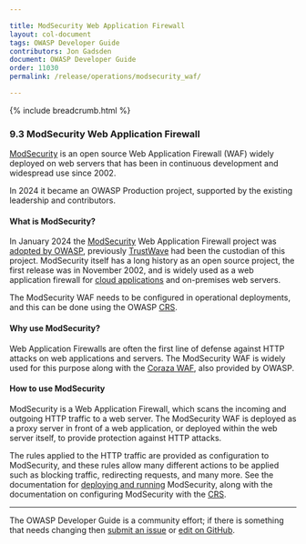 ```yaml
---

title: ModSecurity Web Application Firewall
layout: col-document
tags: OWASP Developer Guide
contributors: Jon Gadsden
document: OWASP Developer Guide
order: 11030
permalink: /release/operations/modsecurity_waf/

---
```


{% include breadcrumb.html %}

### 9.3 ModSecurity Web Application Firewall

[ModSecurity][modsec] is an open source Web Application Firewall (WAF) widely deployed on web servers
that has been in continuous development and widespread use since 2002.

In 2024 it became an OWASP Production project, supported by the existing leadership and contributors.

#### What is ModSecurity?

In January 2024 the [ModSecurity][modsec] Web Application Firewall project was [adopted by OWASP][modsec-press],
previously [TrustWave][trustwave] had been the custodian of this project.
ModSecurity itself has a long history as an open source project, the first release was in November 2002,
and is widely used as a web application firewall for [cloud applications][cscloud] and on-premises web servers.

The ModSecurity WAF needs to be configured in operational deployments,
and this can be done using the OWASP [CRS][crs].

#### Why use ModSecurity?

Web Application Firewalls are often the first line of defense against HTTP attacks on web applications and servers.
The ModSecurity WAF is widely used for this purpose along with the [Coraza WAF][coraza], also provided by OWASP.

#### How to use ModSecurity

ModSecurity is a Web Application Firewall, which scans the incoming and outgoing HTTP traffic to a web server.
The ModSecurity WAF is deployed as a proxy server in front of a web application,
or deployed within the web server itself, to provide protection against HTTP attacks.

The rules applied to the HTTP traffic are provided as configuration to ModSecurity,
and these rules allow many different actions to be applied such as blocking traffic, redirecting requests, and many more.
See the documentation for [deploying and running][modsec-docs] ModSecurity,
along with the documentation on configuring ModSecurity with the [CRS][crs].

----

The OWASP Developer Guide is a community effort; if there is something that needs changing
then [submit an issue][issue1103] or [edit on GitHub][edit1103].

[coraza]: https://coraza.io/
[crs]: https://coreruleset.org/
[cscloud]: https://cheatsheetseries.owasp.org/cheatsheets/Secure_Cloud_Architecture_Cheat_Sheet
[edit1103]: https://github.com/OWASP/www-project-developer-guide/blob/main/draft/11-operations/03-modsecurity.md
[issue1103]: https://github.com/OWASP/www-project-developer-guide/issues/new?labels=content&template=request.md&title=Update:%2011-operations/03-modsecurity
[modsec]: https://owasp.org/www-project-modsecurity/
[modsec-docs]: https://www.modsecurity.org/
[modsec-press]: https://owasp.org/blog/2024/01/09/ModSecurity.html
[trustwave]: https://www.trustwave.com/
